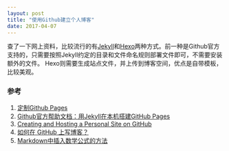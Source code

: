 ```yaml
---
layout: post
title: "使用Github建立个人博客"
date: 2017-04-07
---
```


查了一下网上资料，比较流行的有[Jekyll](http://jekyllrb.com)和[Hexo](https://hexo.io/)两种方式。前一种是Github官方支持的，只需要按照Jekyll约定的目录和文件命名规则部署文件即可，不需要安装额外的文件。
Hexo则需要生成站点文件，并上传到博客空间，优点是自带模板，比较美观。

### 参考
1. [定制Github Pages](https://help.github.com/categories/customizing-github-pages/)
1. [Github官方帮助文档：用Jekyll在本机搭建GitHub Pages](https://help.github.com/articles/setting-up-your-github-pages-site-locally-with-jekyll/)
3. [Creating and Hosting a Personal Site on GitHub](http://jmcglone.com/guides/github-pages/)
4. [如何在 GitHub 上写博客？](https://www.zhihu.com/question/20962496)
5. [Markdown中插入数学公式的方法](http://blog.csdn.net/xiahouzuoxin/article/details/26478179)
